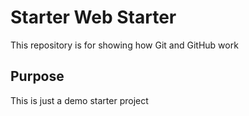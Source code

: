 # Starter Web Starter

This repository is for showing how Git and GitHub work

## Purpose

This is just a demo starter project
